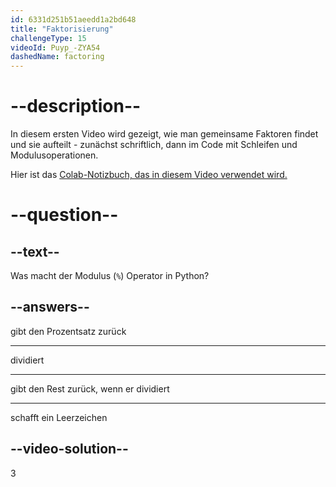```yaml
---
id: 6331d251b51aeedd1a2bd648
title: "Faktorisierung"
challengeType: 15
videoId: Puyp_-ZYA54
dashedName: factoring
---
```


# --description--

In diesem ersten Video wird gezeigt, wie man gemeinsame Faktoren findet und sie aufteilt - zunächst schriftlich, dann im Code mit Schleifen und Modulusoperationen.

Hier ist das <a href="https://colab.research.google.com/drive/1tB7N3QqHEbGk33v0BdTwZTVkS9ju9yn6?usp=sharing" target="_blank" rel="noopener noreferrer nofollow">Colab-Notizbuch, das in diesem Video verwendet wird.</a>

# --question--

## --text--

Was macht der Modulus (`%`) Operator in Python?

## --answers--

gibt den Prozentsatz zurück

---

dividiert

---

gibt den Rest zurück, wenn er dividiert

---

schafft ein Leerzeichen

## --video-solution--

3
